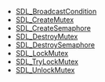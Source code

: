 <!-- BEGIN CATEGORY LIST -->
- [SDL_BroadcastCondition](SDL_BroadcastCondition)
- [SDL_CreateMutex](SDL_CreateMutex)
- [SDL_CreateSemaphore](SDL_CreateSemaphore)
- [SDL_DestroyMutex](SDL_DestroyMutex)
- [SDL_DestroySemaphore](SDL_DestroySemaphore)
- [SDL_LockMutex](SDL_LockMutex)
- [SDL_TryLockMutex](SDL_TryLockMutex)
- [SDL_UnlockMutex](SDL_UnlockMutex)
<!-- END CATEGORY LIST -->
